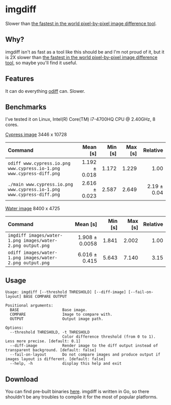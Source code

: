 # imgdiff

Slower than [the fastest in the world pixel-by-pixel image difference tool](https://github.com/dmtrKovalenko/odiff).

## Why?

imgdiff isn't as fast as a tool like this should be and I'm not proud of it, but it is 2X slower than
[the fastest in the world pixel-by-pixel image difference tool](https://github.com/dmtrKovalenko/odiff),
so maybe you'll find it useful.

## Features

It can do everything [odiff](https://github.com/dmtrKovalenko/odiff) can. Slower.

## Benchmarks

I've tested it on Linux, Intel(R) Core(TM) i7-4700HQ CPU @ 2.40GHz, 8 cores.

[Cypress image](https://github.com/dmtrKovalenko/odiff/blob/main/images/www.cypress.io.png) 3446 x 10728

| Command | Mean [s] | Min [s] | Max [s] | Relative |
|:---|---:|---:|---:|---:|
| `odiff www.cypress.io.png www.cypress.io-1.png www.cypress-diff.png` | 1.192 ± 0.018 | 1.172 | 1.229 | 1.00 |
| `./main www.cypress.io.png www.cypress.io-1.png www.cypress-diff.png` | 2.616 ± 0.023 | 2.587 | 2.649 | 2.19 ± 0.04 |

[Water image](https://github.com/dmtrKovalenko/odiff/blob/main/images/water-4k.png) 8400 x 4725

| Command                                                    |       Mean [s] | Min [s] | Max [s] | Relative |
| :--------------------------------------------------------- | -------------: | ------: | ------: | -------: |
| `imgdiff images/water-1.png images/water-2.png output.png` | 1.908 ± 0.0058 |   1.841 |   2.002 |     1.00 |
| `odiff images/water-1.png images/water-2.png output.png`   |  6.016 ± 0.415 |   5.643 |   7.140 |     3.15 |

## Usage

```
Usage: imgdiff [--threshold THRESHOLD] [--diff-image] [--fail-on-layout] BASE COMPARE OUTPUT

Positional arguments:
  BASE                   Base image.
  COMPARE                Image to compare with.
  OUTPUT                 Output image path.

Options:
  --threshold THRESHOLD, -t THRESHOLD
                         Color difference threshold (from 0 to 1). Less more precise. [default: 0.1]
  --diff-image           Render image to the diff output instead of transparent background. [default: false]
  --fail-on-layout       Do not compare images and produce output if images layout is different. [default: false]
  --help, -h             display this help and exit
```

## Download

You can find pre-built binaries [here](https://github.com/n7olkachev/imgdiff/releases/tag/v1.0.0).
imgdiff is written in Go, so there shouldn't be any troubles to compile it for the most of popular platforms.
